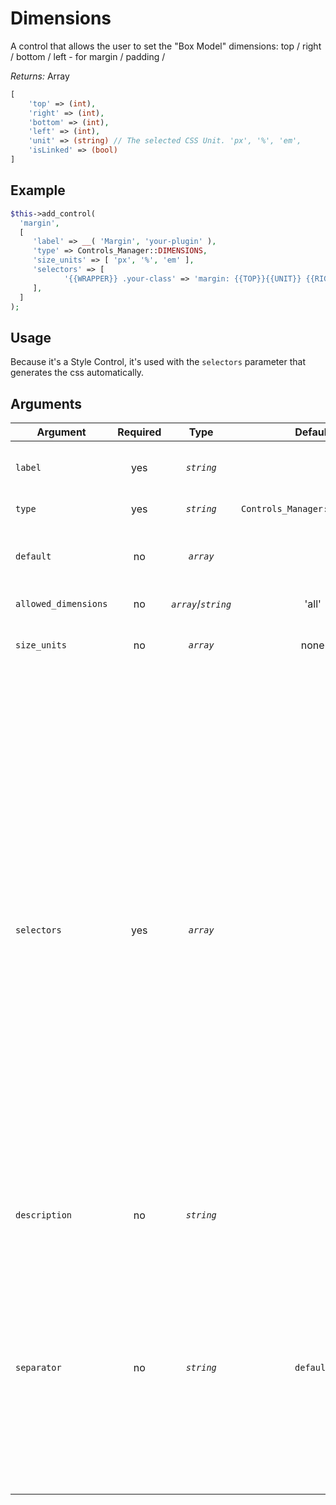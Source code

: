 # Dimensions
A control that allows the user to set the "Box Model" dimensions: top / right / bottom / left - for margin / padding /   

*Returns:* Array
```php
[
	'top' => (int),
	'right' => (int),
	'bottom' => (int),
	'left' => (int),
	'unit' => (string) // The selected CSS Unit. 'px', '%', 'em',
	'isLinked' => (bool)
]
```
		
## Example

```php
$this->add_control(
  'margin',
  [
     'label' => __( 'Margin', 'your-plugin' ),
     'type' => Controls_Manager::DIMENSIONS,
	 'size_units' => [ 'px', '%', 'em' ],
	 'selectors' => [
	 		'{{WRAPPER}} .your-class' => 'margin: {{TOP}}{{UNIT}} {{RIGHT}}{{UNIT}} {{BOTTOM}}{{UNIT}} {{LEFT}}{{UNIT}};',
	 ],
  ]
);
```

## Usage

Because it's a Style Control, it's used with the `selectors` parameter that generates the css automatically.

## Arguments

Argument            | Required   | Type                 | Default                       | Description
------------        | :--------: | :--------------:     | :--------------------------:  | ---------------------------------------------
`label`             | yes        | *`string`*           |                               | The label of the control - displayed next to it
`type`              | yes        | *`string`*           | `Controls_Manager::DIMENSIONS`| The type of the control
`default`           | no         | *`array`*            |                               | The default value can be set as an array like the *return* array.
`allowed_dimensions`| no         | *`array`*/*`string`* | 'all'                         | Which fields to show, 'all' | 'horizontal' | 'vertical' | [ 'top', 'left' ... ]
`size_units`        | no         | *`array`*            | none                          | Array of optional unit type like 'px', '%', 'em'
`selectors`         | yes        | *`array`*            |                               | Array of selectors => style. The following placeholder are available:  {{WRAPPER}} - the unique selector of the element. {{TOP}} / {{RIGHT}} / {{BOTTOM}} / {{LEFT}} - the dimensions values.  {{UNIT}} - the selected unit type. So they can be used for example: '{{WRAPPER}} .your-class' => 'margin: {{TOP}}{{UNIT}} {{RIGHT}}{{UNIT}} {{BOTTOM}}{{UNIT}} {{LEFT}}{{UNIT}};'. The output can looks like: '.elementor-element-njcsdk .your-class' => 'margin: 5px 10px 3px 10px;'
`description`       | no         | *`string`*           |                               | A description text to display below the control
`separator`         | no         | *`string`*           | `default`                     | Set the position of the control separator. `default` means that the separator will be posited depending on the control type. `before` or `after` will force the separator position before/after the control. `none` will hide the separator